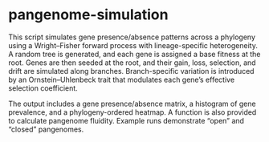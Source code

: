 # pangenome-simulation

This script simulates gene presence/absence patterns across a phylogeny using a Wright–Fisher forward process with lineage-specific heterogeneity. A random tree is generated, and each gene is assigned a base fitness at the root. Genes are then seeded at the root, and their gain, loss, selection, and drift are simulated along branches. Branch-specific variation is introduced by an Ornstein–Uhlenbeck trait that modulates each gene’s effective selection coefficient.

The output includes a gene presence/absence matrix, a histogram of gene prevalence, and a phylogeny-ordered heatmap. A function is also provided to calculate pangenome fluidity. Example runs demonstrate “open” and “closed” pangenomes.
